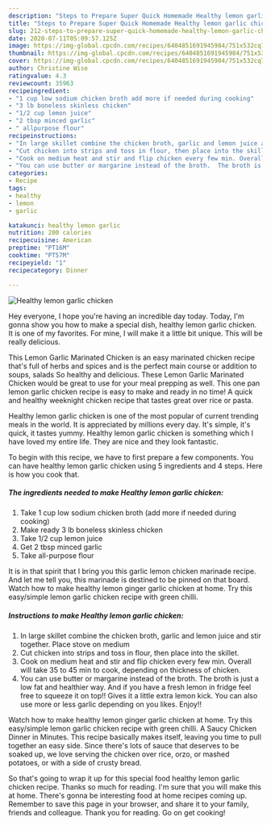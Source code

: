 ```yaml
---
description: "Steps to Prepare Super Quick Homemade Healthy lemon garlic chicken"
title: "Steps to Prepare Super Quick Homemade Healthy lemon garlic chicken"
slug: 212-steps-to-prepare-super-quick-homemade-healthy-lemon-garlic-chicken
date: 2020-07-11T05:09:57.125Z
image: https://img-global.cpcdn.com/recipes/6404851691945984/751x532cq70/healthy-lemon-garlic-chicken-recipe-main-photo.jpg
thumbnail: https://img-global.cpcdn.com/recipes/6404851691945984/751x532cq70/healthy-lemon-garlic-chicken-recipe-main-photo.jpg
cover: https://img-global.cpcdn.com/recipes/6404851691945984/751x532cq70/healthy-lemon-garlic-chicken-recipe-main-photo.jpg
author: Christine Wise
ratingvalue: 4.3
reviewcount: 35963
recipeingredient:
- "1 cup low sodium chicken broth add more if needed during cooking"
- "3 lb boneless skinless chicken"
- "1/2 cup lemon juice"
- "2 tbsp minced garlic"
- " allpurpose flour"
recipeinstructions:
- "In large skillet combine the chicken broth, garlic and lemon juice and stir together. Place stove on medium"
- "Cut chicken into strips and toss in flour, then place into the skillet."
- "Cook on medium heat and stir and flip chicken every few min. Overall will take 35 to 45 min to cook, depending on thickness of chicken."
- "You can use butter or margarine instead of the broth.  The broth is just a low fat and healthier way. And if you have a fresh lemon in fridge feel free to squeeze it on top!! Gives it a little extra lemon kick. You can also use more or less garlic depending on you likes. Enjoy!!"
categories:
- Recipe
tags:
- healthy
- lemon
- garlic

katakunci: healthy lemon garlic 
nutrition: 200 calories
recipecuisine: American
preptime: "PT16M"
cooktime: "PT57M"
recipeyield: "1"
recipecategory: Dinner

---
```



![Healthy lemon garlic chicken](https://img-global.cpcdn.com/recipes/6404851691945984/751x532cq70/healthy-lemon-garlic-chicken-recipe-main-photo.jpg)

Hey everyone, I hope you're having an incredible day today. Today, I'm gonna show you how to make a special dish, healthy lemon garlic chicken. It is one of my favorites. For mine, I will make it a little bit unique. This will be really delicious.

This Lemon Garlic Marinated Chicken is an easy marinated chicken recipe that&#39;s full of herbs and spices and is the perfect main course or addition to soups, salads So healthy and delicious. These Lemon Garlic Marinated Chicken would be great to use for your meal prepping as well. This one pan lemon garlic chicken recipe is easy to make and ready in no time! A quick and healthy weeknight chicken recipe that tastes great over rice or pasta.

Healthy lemon garlic chicken is one of the most popular of current trending meals in the world. It is appreciated by millions every day. It's simple, it's quick, it tastes yummy. Healthy lemon garlic chicken is something which I have loved my entire life. They are nice and they look fantastic.


To begin with this recipe, we have to first prepare a few components. You can have healthy lemon garlic chicken using 5 ingredients and 4 steps. Here is how you cook that.

<!--inarticleads1-->

##### The ingredients needed to make Healthy lemon garlic chicken:

1. Take 1 cup low sodium chicken broth (add more if needed during cooking)
1. Make ready 3 lb boneless skinless chicken
1. Take 1/2 cup lemon juice
1. Get 2 tbsp minced garlic
1. Take  all-purpose flour


It is in that spirit that I bring you this garlic lemon chicken marinade recipe. And let me tell you, this marinade is destined to be pinned on that board. Watch how to make healthy lemon ginger garlic chicken at home. Try this easy/simple lemon garlic chicken recipe with green chilli. 

<!--inarticleads2-->

##### Instructions to make Healthy lemon garlic chicken:

1. In large skillet combine the chicken broth, garlic and lemon juice and stir together. Place stove on medium
1. Cut chicken into strips and toss in flour, then place into the skillet.
1. Cook on medium heat and stir and flip chicken every few min. Overall will take 35 to 45 min to cook, depending on thickness of chicken.
1. You can use butter or margarine instead of the broth.  The broth is just a low fat and healthier way. And if you have a fresh lemon in fridge feel free to squeeze it on top!! Gives it a little extra lemon kick. You can also use more or less garlic depending on you likes. Enjoy!!


Watch how to make healthy lemon ginger garlic chicken at home. Try this easy/simple lemon garlic chicken recipe with green chilli. A Saucy Chicken Dinner in Minutes. This recipe basically makes itself, leaving you time to pull together an easy side. Since there&#39;s lots of sauce that deserves to be soaked up, we love serving the chicken over rice, orzo, or mashed potatoes, or with a side of crusty bread. 

So that's going to wrap it up for this special food healthy lemon garlic chicken recipe. Thanks so much for reading. I'm sure that you will make this at home. There's gonna be interesting food at home recipes coming up. Remember to save this page in your browser, and share it to your family, friends and colleague. Thank you for reading. Go on get cooking!
